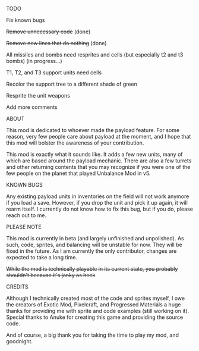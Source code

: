 TODO

Fix known bugs

~~Remove unnecessary code~~ (done)

~~Remove new lines that do nothing~~ (done)

All missiles and bombs need resprites and cells (but especially t2 and t3 bombs) (in progress...)

T1, T2, and T3 support units need cells

Recolor the support tree to a different shade of green

Resprite the unit weapons

Add more comments

ABOUT

This mod is dedicated to whoever made the payload feature. For some reason, very few people care about payload at the moment, and I hope that this mod will bolster the awareness of your contribution.

This mod is exactly what it sounds like. It adds a few new units, many of which are based around the payload mechanic. There are also a few turrets and other returning contents that you may recognize if you were one of the few people on the planet that played Unbalance Mod in v5.

KNOWN BUGS

Any existing payload units in inventories on the field will not work anymore if you load a save. However, if you drop the unit and pick it up again, it will rearm itself. I currently do not know how to fix this bug, but if you do, please reach out to me.

PLEASE NOTE

This mod is currently in beta (and largely unfinished and unpolished). As such, code, sprites, and balancing will be unstable for now. They will be fixed in the future. As I am currently the only contributor, changes are expected to take a long time.

~~While the mod is technically playable in its current state, you probably shouldn't because it's janky as heck~~

CREDITS

Although I technically created most of the code and sprites myself, I owe the creators of Exotic Mod, Pixelcraft, and Progressed Materials a huge thanks for providing me with sprite and code examples (still working on it).
Special thanks to Anuke for creating this game and providing the source code.

And of course, a big thank you for taking the time to play my mod, and goodnight.
